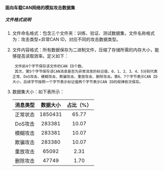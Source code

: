 #### 面向车载CAN网络的模拟攻击数据集

##### 文件格式说明
1. 文件命名格式：包含三个文件夹：训练、验证、测试数据集，文件名称格式为：攻击类型+异常CAN ID，对应不同的攻击数据类型。

2. 文件内容格式：所有数据保存为二进制文件，压缩了存储所需的内存大小，能够提高读取效率。定义如下：

        文件前4个字节保存该文件的CAN ID个数。
        其次，第5个字节保存该CAN消息是否为异常消息的标记值，0、1、2、3、4、5分别代表正常、DoS攻击、模糊攻击、欺骗攻击、重放攻击、删除攻击。第6、7个字节表示CAN ID大小，后续字节按照一个字节表示标记值两个字节表示CAN ID的规律依次保存。
    
3. 数据集大小：如下表所示：
   
   | 消息类型 | 数据大小 | 占比（%） |
   | :------: | :------: | :-------: |
   | 正常状态 | 1850431  |   65.77   |
   | DoS攻击  |  283381  |   10.07   |
   | 模糊攻击 |  283381  |   10.07   |
   | 欺骗攻击 |  283380  |   10.07   |
   | 重放攻击 |  65092   |   2.31    |
   | 删除攻击 |  47749   |   1.70    |
   
   ​      

